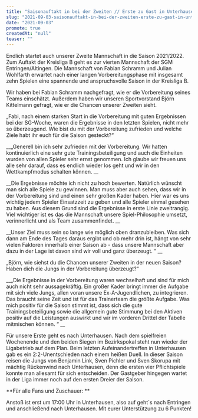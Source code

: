 ```yaml
---
title: "Saisonauftakt in bei der Zweiten // Erste zu Gast in Unterhausen"
slug: "2021-09-03-saisonauftakt-in-bei-der-zweiten-erste-zu-gast-in-unterhausen"
date: "2021-09-03"
promote: true
createdAt: "null"
teaser: ""
---
```

<p class="MsoNoSpacing">Endlich startet auch unserer Zweite Mannschaft in die Saison 2021/2022. Zum Auftakt der Kreisliga B geht es zur vierten Mannschaft der SGM Entringen/Altingen. Die Mannschaft von Fabian Schramm und Julian Wohlfarth erwartet nach einer langen Vorbereitungsphase mit insgesamt zehn Spielen eine spannende und anspruchsvolle Saison in der Kreisliga B.


<p class="MsoNoSpacing">Wir haben bei Fabian Schramm nachgefragt, wie er die Vorbereitung seines Teams einschätzt. Außerdem haben wir unseren Sportvorstand Björn Kittelmann gefragt, wie er die Chancen unserer Zweiten sieht.


<p class="MsoNoSpacing">„Fabi, nach einem starken Start in die Vorbereitung mit guten Ergebnissen bei der SG-Woche, waren die Ergebnisse in den letzten Spielen, nicht mehr so überzeugend. Wie bist du mit der Vorbereitung zufrieden und welche Ziele habt ihr euch für die Saison gesteckt?“


<p class="MsoNoSpacing"> __„Generell bin ich sehr zufrieden mit der Vorbereitung.  Wir hatten kontinuierlich eine sehr gute Trainingsbeteiligung und auch die Einheiten wurden von allen Spieler sehr ernst genommen. Ich glaube wir freuen uns alle sehr darauf, dass es endlich wieder los geht und wir in den Wettkampfmodus schalten können. __


<p class="MsoNoSpacing"> 


<p class="MsoNoSpacing"> __Die Ergebnisse möchte ich nicht zu hoch bewerten. Natürlich wünscht man sich alle Spiele zu gewinnen. Man muss aber auch sehen, dass wir in der Vorbereitung sind und einen sehr großen Kader haben. Hier war es uns wichtig jedem Spieler Einsatzzeit zu geben und alle Spieler einmal gesehen zu haben. Aus diesem Grund sind die Ergebnisse in erste Linie zweitrangig. Viel wichtiger ist es das die Mannschaft unsere Spiel-Philosophie umsetzt, verinnerlicht und als Team zusammenfindet.  __


<p class="MsoNoSpacing"> 


<p class="MsoNoSpacing"> __Unser Ziel muss sein so lange wie möglich oben dranzubleiben. Was sich dann am Ende des Tages daraus ergibt und ob mehr drin ist, hängt von sehr vielen Faktoren innerhalb einer Saison ab - dass unsere Mannschaft aber dazu in der Lage ist davon sind wir voll und ganz überzeugt. “ __


<p class="MsoNoSpacing"> 


<p class="MsoNoSpacing">„Björn, wie siehst du die Chancen unserer Zweiten in der neuen Saison? Haben dich die Jungs in der Vorbereitung überzeugt?“


<p class="MsoNoSpacing"> 


<p class="MsoNoSpacing"> __„Die Ergebnisse in der Vorbereitung waren wechselhaft und sind für mich auch nicht sehr aussagekräftig. Ein großer Kader bringt immer die Aufgabe mit sich viele Jungs, allen voran unsere Ex-A-Jugendlichen, zu integrieren. Das braucht seine Zeit und ist für das Trainerteam die größte Aufgabe. Was mich positiv für die Saison stimmt ist, dass sich die gute Trainingsbeteiligung sowie die allgemein gute Stimmung bei den Aktiven positiv auf die Leistungen auswirkt und wir im vorderen Drittel der Tabelle mitmischen können. “ __


<p class="MsoNoSpacing"> 


<p class="MsoNoSpacing"> 


<p class="MsoNoSpacing">Für unsere Erste geht es nach Unterhausen. Nach dem spielfreien Wochenende und den beiden Siegen im Bezirkspokal steht nun wieder der Ligabetrieb auf dem Plan. Beim letzten Aufeinandertreffen in Unterhausen gab es ein 2:2-Unentschieden nach einem heißen Duell. In dieser Saison reisen die Jungs von Benjamin Link, Sven Pichler und Sven Skorupa mit mächtig Rückenwind nach Unterhausen, denn die ersten vier Pflichtspiele konnte man allesamt für sich entscheiden. Der Gastgeber hingegen wartet in der Liga immer noch auf den ersten Dreier der Saison.


<p class="MsoNoSpacing"> 


<p class="MsoNoSpacing">**Für alle Fans und Zuschauer: **


<p class="MsoNoSpacing">Anstoß ist erst um 17:00 Uhr in Unterhausen, also auf geht´s nach Entringen und anschließend nach Unterhausen. Mit eurer Unterstützung zu 6 Punkten!
